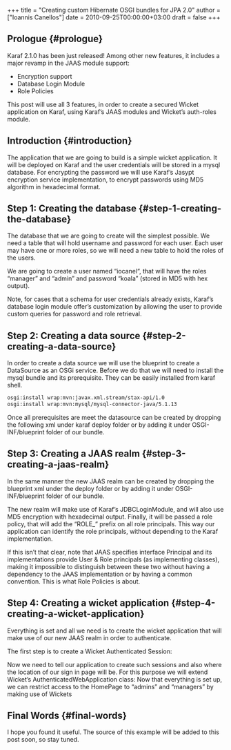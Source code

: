 +++
title = "Creating custom Hibernate OSGI bundles for JPA 2.0"
author = ["Ioannis Canellos"]
date = 2010-09-25T00:00:00+03:00
draft = false
+++

## Prologue {#prologue}

Karaf 2.1.0 has been just released! Among other new features, it includes a major revamp in the JAAS module support:

-   Encryption support
-   Database Login Module
-   Role Policies

This post will use all 3 features, in order to create a secured Wicket application on Karaf, using Karaf’s JAAS modules and Wicket’s auth-roles module.


## Introduction {#introduction}

The application that we are going to build is a simple wicket application. It will be deployed on Karaf and the user credentials will be stored in a mysql database. For encrypting the password we will use Karaf’s Jasypt encryption service implementation, to encrypt passwords using MD5 algorithm in hexadecimal format.


## Step 1: Creating the database {#step-1-creating-the-database}

The database that we are going to create will the simplest possible. We need a table that will hold username and password for each user. Each user may have one or more roles, so we will need a new table to hold the roles of the users.

We are going to create a user named “iocanel“, that will have the roles “manager” and “admin” and password “koala” (stored in MD5 with hex output).

Note, for cases that a schema for user credentials already exists, Karaf’s database login module offer’s customization by allowing the user to provide custom queries for password and role retrieval.


## Step 2: Creating a data source {#step-2-creating-a-data-source}

In order to create a data source we will use the blueprint to create a DataSource as an OSGi service.
Before we do that we will need to install the mysql bundle and its prerequisite.
They can be easily installed from karaf shell.

```sh
osgi:install wrap:mvn:javax.xml.stream/stax-api/1.0
osgi:install wrap:mvn:mysql/mysql-connector-java/5.1.13
```

Once all prerequisites are meet the datasource can be created by dropping the following xml under karaf deploy folder or by adding it under OSGI-INF/blueprint folder of our bundle.


## Step 3: Creating a JAAS realm {#step-3-creating-a-jaas-realm}

In the same manner the new JAAS realm can be created by dropping the blueprint xml under the deploy folder or by adding it under OSGI-INF/blueprint folder of our bundle.

The new realm will make use of Karaf’s JDBCLoginModule, and will also use MD5 encryption with hexadecimal output. Finally, it will be passed a role policy, that will add the “ROLE_” prefix on all role principals. This way our application can identify the role principals, without depending to the Karaf implementation.

If this isn’t that clear, note that JAAS specifies interface Principal and its implementations provide User &amp; Role principals (as implementing classes), making it impossible to distinguish between these two without having a dependency to the JAAS implementation or by having a common convention. This is what Role Policies is about.


## Step 4: Creating a wicket application {#step-4-creating-a-wicket-application}

Everything is set and all we need is to create the wicket application that will make use of our new JAAS realm in order to authenticate.

The first step is to create a Wicket Authenticated Session:

Now we need to tell our application to create such sessions and also where the location of our sign in page will be. For this purpose we will extend Wicket’s AuthenticatedWebApplication class:
Now that everything is set up, we can restrict access to the HomePage to “admins” and “managers” by making use of Wickets


## Final Words {#final-words}

I hope you found it useful. The source of this example will be added to this post soon, so stay tuned.
